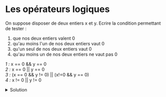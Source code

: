 # Les opérateurs logiques

On suppose disposer de deux entiers x et y.
Ecrire la condition permettant de tester :

1.	que nos deux entiers valent 0
2.	qu'au moins l'un de nos deux entiers vaut 0
3.	qu'un seul de nos deux entiers vaut 0
4.	qu'au moins un de nos deux entiers ne vaut pas 0

*1 :* x == 0 && y == 0\
*2 :* x == 0 || y == 0\
*3 :* (x == 0 && y != 0) || (x!=0 && y == 0)\
*4 :* x != 0 || y != 0



<details>
<summary>Solution</summary>

1. `x == 0 && y == 0` ou `x == 0 and y == 0`
2. `x == 0 || y == 0` ou `x == 0 or y == 0`
3. `(x == 0) != (y == 0)` ou `(x == 0 && y != 0) || (x != 0 && y == 0)`. Notons que `(x == 0) xor (y == 0)` existe mais le `xor` n'est pas un opérateur booléen mais un opérateur bit à bit (vu en PRG2) et que la représentation binaire du type `bool` n'étant pas standardisée, son utilisation n'est pas correcte dans ce contexte
4. `x != 0 || y != 0` ou `!(x == 0 && y == 0)` en appliquant la loi de Morgan

</details>
